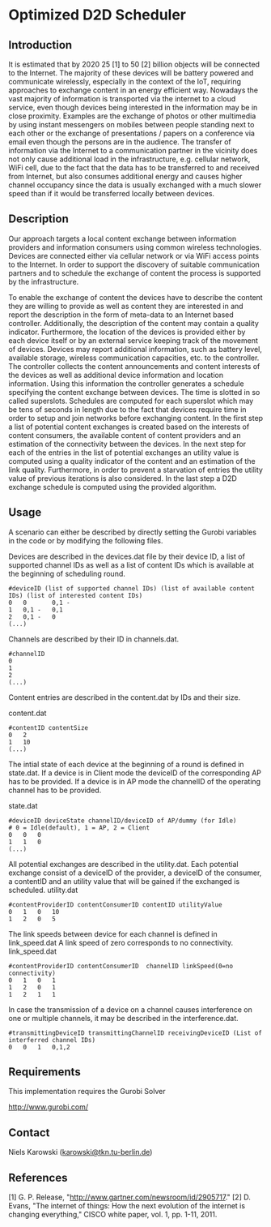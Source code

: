 Optimized D2D Scheduler
===============================

## Introduction

It is estimated that by 2020 25 [1] to 50 [2] billion objects will be connected to the Internet. The majority of these devices will be battery powered and communicate wirelessly, especially in the context of the IoT, requiring approaches to exchange content in an energy efficient way.
Nowadays the vast majority of information is transported via the internet to a cloud service, even though devices being interested in the information may be in close proximity. Examples are the exchange of photos or other multimedia by using instant messengers on mobiles between people standing next to each other or the exchange of presentations / papers on a conference via email even though the persons are in the audience.
The transfer of information via the Internet to a communication partner in the vicinity does not only cause additional load in the infrastructure, e.g. cellular network, WiFi cell, due to the fact that the data has to be transferred to and received from Internet, but also consumes additional energy and causes higher channel occupancy since the data is usually exchanged with a much slower speed than if it would be transferred locally between devices.

## Description

Our approach targets a local content exchange between information providers and information consumers using common wireless technologies. Devices are connected either via cellular network or via WiFi access points to the Internet. In order to support the discovery of suitable communication partners and to schedule the exchange of content the process is supported by the infrastructure.

To enable the exchange of content the devices have to describe the content they are willing to provide as well as content they are interested in and report the description in the form of meta-data to an Internet based controller. Additionally, the description of the content may contain a quality indicator. Furthermore, the location of the devices is provided either by each device itself or by an external service keeping track of the movement of devices. Devices may report additional information, such as battery level, available storage, wireless communication capacities, etc. to the controller.
The controller collects the content announcements and content interests of the devices as well as additional device information and location information. Using this information the controller generates a schedule specifying the content exchange between devices.  The time is slotted in so called superslots. Schedules are computed for each superslot which may be tens of seconds in length due to the fact that devices require time in order to setup and join networks before exchanging content.
In the first step a list of potential content exchanges is created based on the interests of content consumers, the available content of content providers and an estimation of the connectivity between the devices. In the next step for each of the entries in the list of potential exchanges an utility value is computed using a quality indicator of the content and an estimation of the link quality. Furthermore, in order to prevent a starvation of entries the utility value of previous iterations is also considered. In the last step a D2D exchange schedule is computed using  the provided algorithm. 


## Usage

A scenario can either be described by directly setting the Gurobi variables in the code or by modifying the following files.

Devices are described in the devices.dat file by their device ID, a list of supported channel IDs as well as a list of content IDs which is available at the beginning of scheduling round.
```
#deviceID (list of supported channel IDs) (list of available content IDs) (list of interested content IDs)
0	0		0,1	-
1	0,1	-	0,1
2	0,1	-	0
(...)
```

Channels are described by their ID in channels.dat.

```
#channelID
0
1
2
(...)
```

Content entries are described in the content.dat by IDs and their size.

content.dat
```
#contentID contentSize
0	2
1 	10
(...)
```

The intial state of each device at the beginning of a round is defined in state.dat. If a device is in Client mode the deviceID of the corresponding AP has to be provided. If a device is in AP mode the channelID of the operating channel has to be provided.

state.dat
```
#deviceID deviceState channelID/deviceID of AP/dummy (for Idle)
# 0 = Idle(default), 1 = AP, 2 = Client
0	0	0
1   1   0
(...)
```

All potential exchanges are described in the utility.dat. Each potential exchange consist of a deviceID of the provider, a deviceID of the consumer, a contentID and an utility value that will be gained if the exchanged is scheduled.
utility.dat
```
#contentProviderID contentConsumerID contentID utilityValue
0	1	0	10
1	2	0	5
```

The link speeds between device for each channel is defined in link_speed.dat A link speed of zero corresponds to no connectivity.
link_speed.dat
```
#contentProviderID contentConsumerID  channelID linkSpeed(0=no connectivity)
0	1	0	1
1	2	0	1
1	2	1	1
```

In case the transmission of a device on a channel causes interference on one or multiple channels, it may be described in the interference.dat. 
```
#transmittingDeviceID transmittingChannelID receivingDeviceID (List of interferred channel IDs)
0 	0 	1 	0,1,2
```


## Requirements

This implementation requires the Gurobi Solver

http://www.gurobi.com/

## Contact

Niels Karowski (karowski@tkn.tu-berlin.de)

## References

[1]	G. P. Release, "http://www.gartner.com/newsroom/id/2905717."
[2]	D. Evans, "The internet of things: How the next evolution of the internet is changing everything," CISCO white paper, vol. 1, pp. 1-11, 2011.


